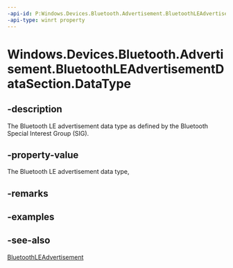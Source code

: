----api-id: P:Windows.Devices.Bluetooth.Advertisement.BluetoothLEAdvertisementDataSection.DataType
-api-type: winrt property
---<!-- Property syntaxpublic byte DataType { get;  set; }--># Windows.Devices.Bluetooth.Advertisement.BluetoothLEAdvertisementDataSection.DataType## -descriptionThe Bluetooth LE advertisement data type as defined by the Bluetooth Special Interest Group (SIG).## -property-valueThe Bluetooth LE advertisement data type,## -remarks## -examples## -see-also[BluetoothLEAdvertisement](bluetoothleadvertisement.md)